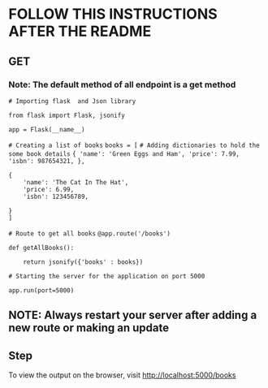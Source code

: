 # FOLLOW THIS INSTRUCTIONS AFTER THE README

## GET

### Note: The default method of all endpoint is a get method

`# Importing flask  and Json library`

`from flask import Flask, jsonify`

`app = Flask(__name__)`

`# Creating a list of books`
`books = [`
    `# Adding dictionaries to hold the some book details`
    `{
        'name': 'Green Eggs and Ham',
        'price': 7.99,
        'isbn': 987654321,
    },`  

    {
        'name': 'The Cat In The Hat',
        'price': 6.99,
        'isbn': 123456789,

    }
    ]
`# Route to get all books`
`@app.route('/books')`

`def getAllBooks():`

        return jsonify({'books' : books})

`# Starting the server for the application on port 5000`

`app.run(port=5000)`

## NOTE: Always restart your server after adding a new route or making an update

## Step

To view the output on the browser, visit <http://localhost:5000/books>
